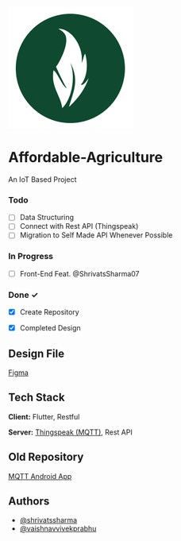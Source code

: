  ![Logo](https://raw.githubusercontent.com/vaishnavvprabhu/Affordable-Agriculture/main/Image%20Resources/Logo.png) 
# Affordable-Agriculture
An IoT Based Project

### Todo

- [ ]  Data Structuring
- [ ]  Connect with Rest API (Thingspeak)
  - [ ]  Migration to Self Made API Whenever Possible

### In Progress

- [ ]  Front-End Feat. @ShrivatsSharma07

### Done ✓

- [x]  Create Repository 
- [x]  Completed Design


## Design File

[Figma](https://www.figma.com/proto/KJ9yPnLx3XlMFJCtTZfDh5/Untitled?page-id=0%3A1&node-id=1%3A15&viewport=952%2C671%2C0.86&scaling=scale-down)


## Tech Stack

**Client:** Flutter, Restful

**Server:** [Thingspeak (MQTT)](https://thingspeak.com/channels/1714621/), Rest API


## Old Repository


[MQTT Android App](https://github.com/vaishnavvprabhu/MQTT-Android-App)


## Authors

- [@shrivatssharma](https://github.com/ShrivatsSharma07)
- [@vaishnavvivekprabhu](https://github.com/vaishnavvprabhu)

